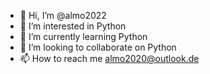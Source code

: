 - 👋 Hi, I’m @almo2022
- 👀 I’m interested in Python
- 🌱 I’m currently learning Python
- 💞️ I’m looking to collaborate on Python
- 📫 How to reach me almo2020@outlook.de

<!---
almo2022/almo2022 is a ✨ special ✨ repository because its `README.md` (this file) appears on your GitHub profile.
You can click the Preview link to take a look at your changes.
--->
